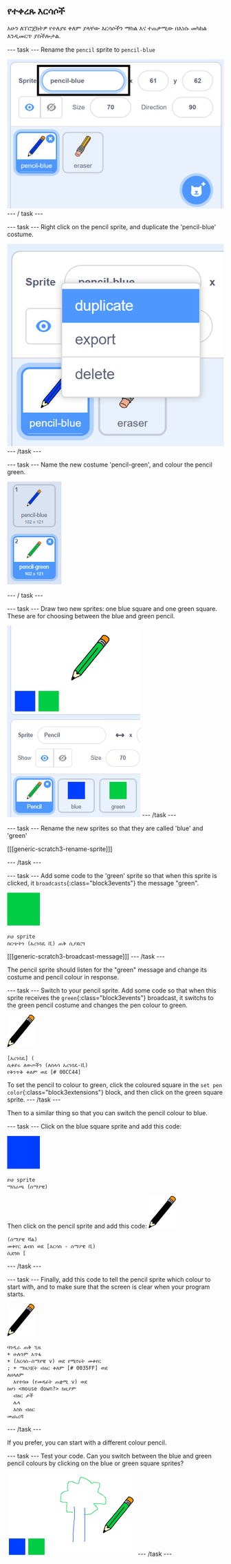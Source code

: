 ## የተቀረጹ እርሳሶች

አሁን ለፕሮጀክትዎ የተለያዩ ቀለም ያላቸው እርሳሶችን ማከል እና ተጠቃሚው በእነሱ መካከል እንዲመርጥ ያስችሎታል.

\--- task \--- Rename the `pencil` sprite to `pencil-blue`

![rename-pencil](images/rename-pencil.png) \--- / task \---

\--- task \--- Right click on the pencil sprite, and duplicate the 'pencil-blue' costume.

![screenshot](images/paint-blue-duplicate.png) \--- /task \---

\--- task \--- Name the new costume 'pencil-green', and colour the pencil green.

![screenshot](images/paint-pencil-green.png)

\--- / task \---

\--- task \--- Draw two new sprites: one blue square and one green square. These are for choosing between the blue and green pencil.

![screenshot](images/paint-selectors.png) \--- /task \---

\--- task \--- Rename the new sprites so that they are called 'blue' and 'green'

[[[generic-scratch3-rename-sprite]]]

\--- /task \---

\--- task \--- Add some code to the 'green' sprite so that when this sprite is clicked, it `broadcasts`{:class="block3events"} the message "green".

![green square](images/green_square.png)

```blocks3
ይህ sprite
ስርጭትን (አረንጓዴ ቪ) ጠቅ ሲያደርግ
```

[[[generic-scratch3-broadcast-message]]] \--- /task \---

The pencil sprite should listen for the "green" message and change its costume and pencil colour in response.

\--- task \--- Switch to your pencil sprite. Add some code so that when this sprite receives the `green`{:class="block3events"} broadcast, it switchs to the green pencil costume and changes the pen colour to green.

![pencil](images/pencil.png)

```blocks3
[አረንጓዴ] (
ሲቀይሩ ለውጦችን (ለስላሳ አረንጓዴ-ቪ)
የቅንጥቅ ቀለም ወደ [# 00CC44]
```

To set the pencil to colour to green, click the coloured square in the `set pen color`{:class="block3extensions"} block, and then click on the green square sprite. \--- /task \---

Then to a similar thing so that you can switch the pencil colour to blue.

\--- task \--- Click on the blue square sprite and add this code:

![blue_square](images/blue_square.png)

```blocks3
ይህ sprite
ማሰራጫ (ሰማያዊ)
```

Then click on the pencil sprite and add this code: ![pencil](images/pencil.png)

```blocks3
(ሰማያዊ ቫል)
መቀየር ልብስ ወደ [እርሳስ - ሰማያዊ ቪ)
ሲደጎስ [
```

\--- /task \---

\--- task \--- Finally, add this code to tell the pencil sprite which colour to start with, and to make sure that the screen is clear when your program starts.

![pencil](images/pencil.png)

```blocks3
ባንዲራ ጠቅ ጊዜ
+ ሁሉንም አጥፋ
+ (እርሳስ-ሰማያዊ v) ወደ የሚኖሩት መቀየር
; + ማዘጋጀት ብዕር ቀለም [# 0035FF] ወደ
ለዘላለም
  እየተጓዙ (የመዳፊት ጠቋሚ v) ወደ
ከሆነ <mouse down?> ከዚያም
  ብዕር ታች
  ሌላ
  እስከ ብዕር
መጨረሻ
```

\--- /task \---

If you prefer, you can start with a different colour pencil.

\--- task \--- Test your code. Can you switch between the blue and green pencil colours by clicking on the blue or green square sprites?

![screenshot](images/paint-pens-test.png) \--- /task \---